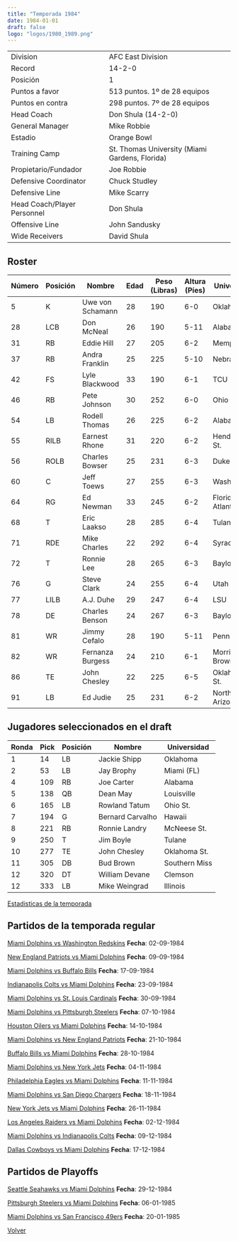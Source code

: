 ```yaml
---
title: "Temporada 1984"
date: 1984-01-01
draft: false
logo: "logos/1980_1989.png"
---
```


|                      |                      |
|-------------------------|---------------------------|
| Division               | AFC East Division            |
| Record                 | 14-2-0              |
| Posición               | 1            |
| Puntos a favor         | 513 puntos. 1º de 28 equipos           |
| Puntos en contra       | 298 puntos. 7º de 28 equipos       |
| Head Coach             | Don Shula (14-2-0)               |
| General Manager        | Mike Robbie      |
| Estadio                | Orange Bowl             |
| Training Camp          | St. Thomas University (Miami Gardens, Florida)        |
| Propietario/Fundador | Joe Robbie |
| Defensive Coordinator | Chuck Studley |
| Defensive Line | Mike Scarry |
| Head Coach/Player Personnel | Don Shula |
| Offensive Line | John Sandusky |
| Wide Receivers | David Shula |


## Roster

| Número | Posición | Nombre           | Edad | Peso (Libras) | Altura (Píes) | Universidad          |
|--------|----------|------------------|------|---------------|---------------|----------------------|
| 5 | K | Uwe von Schamann | 28 | 190 | 6-0 | Oklahoma |
| 28 | LCB | Don McNeal | 26 | 190 | 5-11 | Alabama |
| 31 | RB | Eddie Hill | 27 | 205 | 6-2 | Memphis |
| 37 | RB | Andra Franklin | 25 | 225 | 5-10 | Nebraska |
| 42 | FS | Lyle Blackwood | 33 | 190 | 6-1 | TCU |
| 46 | RB | Pete Johnson | 30 | 252 | 6-0 | Ohio St. |
| 54 | LB | Rodell Thomas | 26 | 225 | 6-2 | Alabama St. |
| 55 | RILB | Earnest Rhone | 31 | 220 | 6-2 | Henderson St. |
| 56 | ROLB | Charles Bowser | 25 | 231 | 6-3 | Duke |
| 60 | C | Jeff Toews | 27 | 255 | 6-3 | Washington |
| 64 | RG | Ed Newman | 33 | 245 | 6-2 | Florida Atlantic,Duke |
| 68 | T | Eric Laakso | 28 | 285 | 6-4 | Tulane |
| 71 | RDE | Mike Charles | 22 | 292 | 6-4 | Syracuse |
| 72 | T | Ronnie Lee | 28 | 265 | 6-3 | Baylor |
| 76 | G | Steve Clark | 24 | 255 | 6-4 | Utah |
| 77 | LILB | A.J. Duhe | 29 | 247 | 6-4 | LSU |
| 78 | DE | Charles Benson | 24 | 267 | 6-3 | Baylor |
| 81 | WR | Jimmy Cefalo | 28 | 190 | 5-11 | Penn St. |
| 82 | WR | Fernanza Burgess | 24 | 210 | 6-1 | Morris Brown |
| 86 | TE | John Chesley | 22 | 225 | 6-5 | Oklahoma St. |
| 91 | LB | Ed Judie | 25 | 231 | 6-2 | Northern Arizona |


## Jugadores seleccionados en el draft

| Ronda | Pick | Posición | Nombre           | Universidad          |
|-------|------|----------|------------------|----------------------|
| 1 | 14 | LB | Jackie Shipp | Oklahoma |
| 2 | 53 | LB | Jay Brophy | Miami (FL) |
| 4 | 109 | RB | Joe Carter | Alabama |
| 5 | 138 | QB | Dean May | Louisville |
| 6 | 165 | LB | Rowland Tatum | Ohio St. |
| 7 | 194 | G | Bernard Carvalho | Hawaii |
| 8 | 221 | RB | Ronnie Landry | McNeese St. |
| 9 | 250 | T | Jim Boyle | Tulane |
| 10 | 277 | TE | John Chesley | Oklahoma St. |
| 11 | 305 | DB | Bud Brown | Southern Miss |
| 12 | 320 | DT | William Devane | Clemson |
| 12 | 333 | LB | Mike Weingrad | Illinois |



[Estadisticas de la temporada](/historia/stats/1984)

## Partidos de la temporada regular

[Miami Dolphins vs Washington Redskins](/historia/partidos/mia-was-19840902) **Fecha**: 02-09-1984

[New England Patriots vs Miami Dolphins](/historia/partidos/ne-mia-19840909) **Fecha**: 09-09-1984

[Miami Dolphins vs Buffalo Bills](/historia/partidos/mia-buf-19840917) **Fecha**: 17-09-1984

[Indianapolis Colts vs Miami Dolphins](/historia/partidos/ind-mia-19840923) **Fecha**: 23-09-1984

[Miami Dolphins vs St. Louis Cardinals](/historia/partidos/mia-stl-19840930) **Fecha**: 30-09-1984

[Miami Dolphins vs Pittsburgh Steelers](/historia/partidos/mia-pit-19841007) **Fecha**: 07-10-1984

[Houston Oilers vs Miami Dolphins](/historia/partidos/hou-mia-19841014) **Fecha**: 14-10-1984

[Miami Dolphins vs New England Patriots](/historia/partidos/mia-ne-19841021) **Fecha**: 21-10-1984

[Buffalo Bills vs Miami Dolphins](/historia/partidos/buf-mia-19841028) **Fecha**: 28-10-1984

[Miami Dolphins vs New York Jets](/historia/partidos/mia-nyj-19841104) **Fecha**: 04-11-1984

[Philadelphia Eagles vs Miami Dolphins](/historia/partidos/phi-mia-19841111) **Fecha**: 11-11-1984

[Miami Dolphins vs San Diego Chargers](/historia/partidos/mia-sd-19841118) **Fecha**: 18-11-1984

[New York Jets vs Miami Dolphins](/historia/partidos/nyj-mia-19841126) **Fecha**: 26-11-1984

[Los Angeles Raiders vs Miami Dolphins](/historia/partidos/rai-mia-19841202) **Fecha**: 02-12-1984

[Miami Dolphins vs Indianapolis Colts](/historia/partidos/mia-ind-19841209) **Fecha**: 09-12-1984

[Dallas Cowboys vs Miami Dolphins](/historia/partidos/dal-mia-19841217) **Fecha**: 17-12-1984




## Partidos de Playoffs

[Seattle Seahawks vs Miami Dolphins](/historia/partidos/sea-mia-19841229) **Fecha**: 29-12-1984

[Pittsburgh Steelers vs Miami Dolphins](/historia/partidos/pit-mia-19850106) **Fecha**: 06-01-1985

[Miami Dolphins vs San Francisco 49ers](/historia/partidos/mia-sf-19850120) **Fecha**: 20-01-1985




[Volver](/historia)